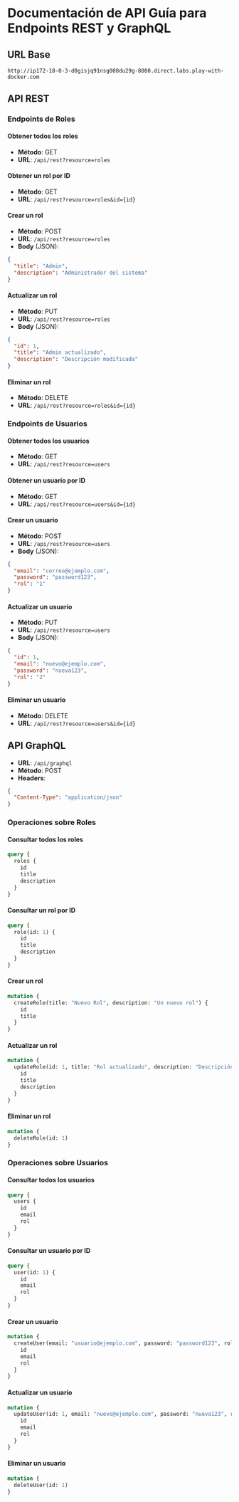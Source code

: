 
# Documentación de API Guía para Endpoints REST y GraphQL
## URL Base

```
http://ip172-18-0-3-d0gisjq91nsg008du29g-8080.direct.labs.play-with-docker.com
```

## API REST

### Endpoints de Roles

#### Obtener todos los roles

- **Método**: GET
- **URL**: `/api/rest?resource=roles`

#### Obtener un rol por ID

- **Método**: GET
- **URL**: `/api/rest?resource=roles&id={id}`

#### Crear un rol

- **Método**: POST
- **URL**: `/api/rest?resource=roles`
- **Body** (JSON):

```json
{
  "title": "Admin",
  "description": "Administrador del sistema"
}
```

#### Actualizar un rol

- **Método**: PUT
- **URL**: `/api/rest?resource=roles`
- **Body** (JSON):

```json
{
  "id": 1,
  "title": "Admin actualizado",
  "description": "Descripción modificada"
}
```

#### Eliminar un rol

- **Método**: DELETE
- **URL**: `/api/rest?resource=roles&id={id}`

### Endpoints de Usuarios

#### Obtener todos los usuarios

- **Método**: GET
- **URL**: `/api/rest?resource=users`

#### Obtener un usuario por ID

- **Método**: GET
- **URL**: `/api/rest?resource=users&id={id}`

#### Crear un usuario

- **Método**: POST
- **URL**: `/api/rest?resource=users`
- **Body** (JSON):

```json
{
  "email": "correo@ejemplo.com",
  "password": "password123",
  "rol": "1"
}
```

#### Actualizar un usuario

- **Método**: PUT
- **URL**: `/api/rest?resource=users`
- **Body** (JSON):

```json
{
  "id": 1,
  "email": "nuevo@ejemplo.com",
  "password": "nueva123",
  "rol": "2"
}
```

#### Eliminar un usuario

- **Método**: DELETE
- **URL**: `/api/rest?resource=users&id={id}`

## API GraphQL

- **URL**: `/api/graphql`
- **Método**: POST
- **Headers**:

```json
{
  "Content-Type": "application/json"
}
```

### Operaciones sobre Roles

#### Consultar todos los roles

```graphql
query {
  roles {
    id
    title
    description
  }
}
```

#### Consultar un rol por ID

```graphql
query {
  role(id: 1) {
    id
    title
    description
  }
}
```

#### Crear un rol

```graphql
mutation {
  createRole(title: "Nuevo Rol", description: "Un nuevo rol") {
    id
    title
  }
}
```

#### Actualizar un rol

```graphql
mutation {
  updateRole(id: 1, title: "Rol actualizado", description: "Descripción nueva") {
    id
    title
    description
  }
}
```

#### Eliminar un rol

```graphql
mutation {
  deleteRole(id: 1)
}
```

### Operaciones sobre Usuarios

#### Consultar todos los usuarios

```graphql
query {
  users {
    id
    email
    rol
  }
}
```

#### Consultar un usuario por ID

```graphql
query {
  user(id: 1) {
    id
    email
    rol
  }
}
```

#### Crear un usuario

```graphql
mutation {
  createUser(email: "usuario@ejemplo.com", password: "password123", rol: "1") {
    id
    email
    rol
  }
}
```

#### Actualizar un usuario

```graphql
mutation {
  updateUser(id: 1, email: "nuevo@ejemplo.com", password: "nueva123", rol: "2") {
    id
    email
    rol
  }
}
```

#### Eliminar un usuario

```graphql
mutation {
  deleteUser(id: 1)
}
```
